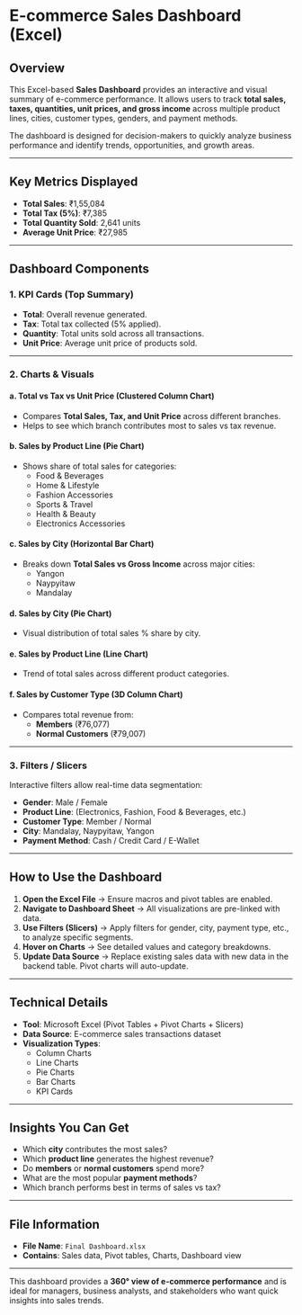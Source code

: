 # E-commerce Sales Dashboard (Excel)

##  Overview
This Excel-based **Sales Dashboard** provides an interactive and visual summary of e-commerce performance. It allows users to track **total sales, taxes, quantities, unit prices, and gross income** across multiple product lines, cities, customer types, genders, and payment methods.  

The dashboard is designed for decision-makers to quickly analyze business performance and identify trends, opportunities, and growth areas.  

---

## Key Metrics Displayed
- **Total Sales**: ₹1,55,084  
- **Total Tax (5%)**: ₹7,385  
- **Total Quantity Sold**: 2,641 units  
- **Average Unit Price**: ₹27,985  

---

## Dashboard Components

### 1. **KPI Cards (Top Summary)**
- **Total**: Overall revenue generated.  
- **Tax**: Total tax collected (5% applied).  
- **Quantity**: Total units sold across all transactions.  
- **Unit Price**: Average unit price of products sold.  

---

### 2. **Charts & Visuals**

#### a. **Total vs Tax vs Unit Price (Clustered Column Chart)**
- Compares **Total Sales, Tax, and Unit Price** across different branches.  
- Helps to see which branch contributes most to sales vs tax revenue.  

#### b. **Sales by Product Line (Pie Chart)**
- Shows share of total sales for categories:
  - Food & Beverages  
  - Home & Lifestyle  
  - Fashion Accessories  
  - Sports & Travel  
  - Health & Beauty  
  - Electronics Accessories  

#### c. **Sales by City (Horizontal Bar Chart)**
- Breaks down **Total Sales vs Gross Income** across major cities:
  - Yangon  
  - Naypyitaw  
  - Mandalay  

#### d. **Sales by City (Pie Chart)**
- Visual distribution of total sales % share by city.  

#### e. **Sales by Product Line (Line Chart)**
- Trend of total sales across different product categories.  

#### f. **Sales by Customer Type (3D Column Chart)**
- Compares total revenue from:
  - **Members** (₹76,077)  
  - **Normal Customers** (₹79,007)  

---

### 3. **Filters / Slicers**
Interactive filters allow real-time data segmentation:
- **Gender**: Male / Female  
- **Product Line**: (Electronics, Fashion, Food & Beverages, etc.)  
- **Customer Type**: Member / Normal  
- **City**: Mandalay, Naypyitaw, Yangon  
- **Payment Method**: Cash / Credit Card / E-Wallet  

---

## How to Use the Dashboard
1. **Open the Excel File** → Ensure macros and pivot tables are enabled.  
2. **Navigate to Dashboard Sheet** → All visualizations are pre-linked with data.  
3. **Use Filters (Slicers)** → Apply filters for gender, city, payment type, etc., to analyze specific segments.  
4. **Hover on Charts** → See detailed values and category breakdowns.  
5. **Update Data Source** → Replace existing sales data with new data in the backend table. Pivot charts will auto-update.  

---

## Technical Details
- **Tool**: Microsoft Excel (Pivot Tables + Pivot Charts + Slicers)  
- **Data Source**: E-commerce sales transactions dataset  
- **Visualization Types**:
  - Column Charts  
  - Line Charts  
  - Pie Charts  
  - Bar Charts  
  - KPI Cards  

---

## Insights You Can Get
- Which **city** contributes the most sales?  
- Which **product line** generates the highest revenue?  
- Do **members** or **normal customers** spend more?  
- What are the most popular **payment methods**?  
- Which branch performs best in terms of sales vs tax?  

---

## File Information
- **File Name**: `Final Dashboard.xlsx`  
- **Contains**: Sales data, Pivot tables, Charts, Dashboard view  

---

 This dashboard provides a **360° view of e-commerce performance** and is ideal for managers, business analysts, and stakeholders who want quick insights into sales trends.  
